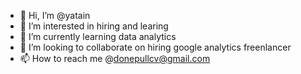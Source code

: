- 👋 Hi, I’m @yatain
- 👀 I’m interested in hiring and learing
- 🌱 I’m currently learning data analytics
- 💞️ I’m looking to collaborate on hiring google analytics freenlancer
- 📫 How to reach me @donepullcv@gmail.com

<!---
yatain/yatain is a ✨ special ✨ repository because its `README.md` (this file) appears on your GitHub profile.
You can click the Preview link to take a look at your changes.
--->
